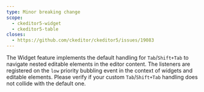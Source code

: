 ```yaml
---
type: Minor breaking change
scope:
  - ckeditor5-widget
  - ckeditor5-table
closes:
  - https://github.com/ckeditor/ckeditor5/issues/19083
---
```


The Widget feature implements the default handling for `Tab`/`Shift+Tab` to navigate nested editable elements in the editor content.
The listeners are registered on the `low` priority bubbling event in the context of widgets and editable elements. 
Please verify if your custom `Tab`/`Shift+Tab` handling does not collide with the default one.
